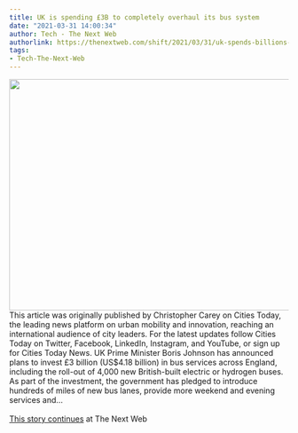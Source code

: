 ```yaml
---
title: UK is spending £3B to completely overhaul its bus system
date: "2021-03-31 14:00:34"
author: Tech - The Next Web
authorlink: https://thenextweb.com/shift/2021/03/31/uk-spends-billions-for-overhaul-bus-system-syndication/
tags:
- Tech-The-Next-Web
---
```

<img src="https://cdn0.tnwcdn.com/wp-content/blogs.dir/1/files/2021/03/1-copy-46-796x417.jpg" width="796" height="417"><br />This article was originally published by Christopher Carey on Cities Today, the leading news platform on urban mobility and innovation, reaching an international audience of city leaders. For the latest updates follow Cities Today on Twitter, Facebook, LinkedIn, Instagram, and YouTube, or sign up for Cities Today News. UK Prime Minister Boris Johnson has announced plans to invest £3 billion (US$4.18 billion) in bus services across England, including the roll-out of 4,000 new British-built electric or hydrogen buses. As part of the investment, the government has pledged to introduce hundreds of miles of new bus lanes, provide more weekend and evening services and&#8230; <br><br><a href="https://thenextweb.com/shift/2021/03/31/uk-spends-billions-for-overhaul-bus-system-syndication/?utm_source=social&#038;utm_medium=feed&#038;utm_campaign=profeed">This story continues</a> at The Next Web